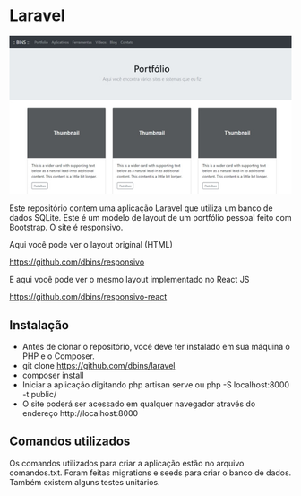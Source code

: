 # Laravel

![Frontend](imagens/site.jpg)

Este repositório contem uma aplicação Laravel que utiliza um banco de dados SQLite. Este é um modelo de layout de um portfólio pessoal feito com Bootstrap. O site é responsivo.

Aqui você pode ver o layout original (HTML)

https://github.com/dbins/responsivo

E aqui você pode ver o mesmo layout implementado no React JS

https://github.com/dbins/responsivo-react

## Instalação

- Antes de clonar o repositório, você deve ter instalado em sua máquina o PHP e o Composer.
- git clone https://github.com/dbins/laravel
- composer install
- Iniciar a aplicação digitando php artisan serve ou php -S localhost:8000 -t public/
- O site poderá ser acessado em qualquer navegador através do endereço http://localhost:8000

## Comandos utilizados

Os comandos utilizados para criar a aplicação estão no arquivo comandos.txt. Foram feitas migrations e seeds para criar o banco de dados. Também existem alguns testes unitários.

